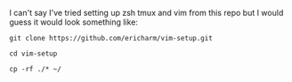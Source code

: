 I can't say I've tried setting up zsh tmux and vim from this repo but I would guess it would look something like:

`git clone https://github.com/ericharm/vim-setup.git`

`cd vim-setup`

`cp -rf ./* ~/`

